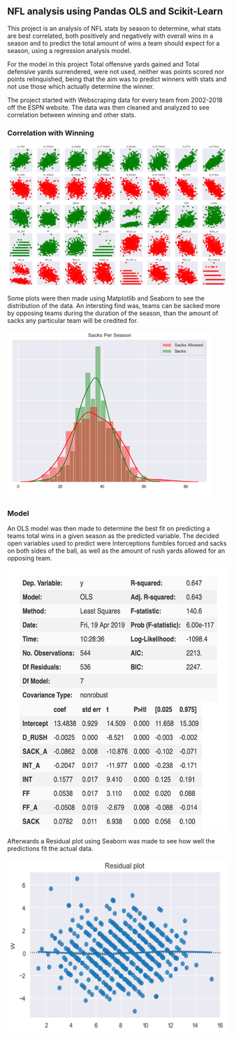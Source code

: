 ## NFL analysis using Pandas OLS and Scikit-Learn

This project is an analysis of NFL stats by season to determine, what stats are best correlated, both positively and negatively with overall wins in a season and to predict the total amount of wins a team should expect for a season, using a regression analysis model.

For the model in this project Total offensive yards gained and Total defensive yards surrendered, were not used, neither was points scored nor points relinquished, being that the aim was to predict winners with stats and not use those which actually determine the winner.

The project started with Webscraping data for every team from 2002-2018 off the ESPN website. The data was then cleaned and analyzed to see correlation between winning and other stats.

### Correlation with Winning

![](pics/w_corr_colored.png)

Some plots were then made using Matplotlib and Seaborn to see the distribution of the data.
An intersting find was, teams can be sacked more by opposing teams during the duration of the season, than the amount of sacks any particular team will be credited for.

![](pics/sack_dist.png)

### Model

An OLS model was then made to determine the best fit on predicting a teams total wins in a given season as the predicted variable. The decided open variables used to predict were Interceptions fumbles forced and sacks on both sides of the ball, as well as the amount of rush yards allowed for an opposing team.

<img src="pics/Model.png" width="600" height="600">

Afterwards a Residual plot using Seaborn was made to see how well the predictions fit the actual data.


<img src="pics/residual.png" width="600" height="400">
